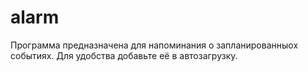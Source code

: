 alarm
=====
Программа предназначена для напоминания о запланированныох событиях.
Для удобства добавьте её в автозагрузку.
